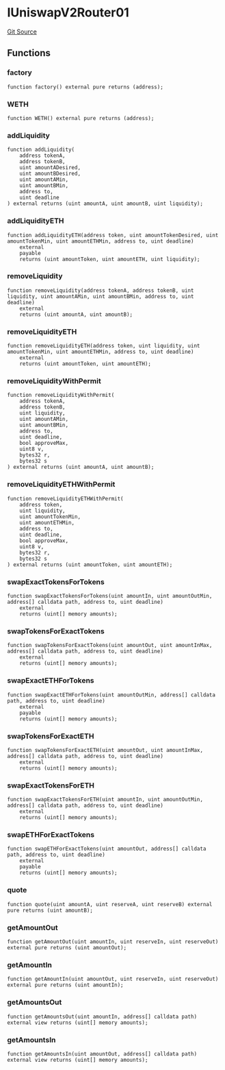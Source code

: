 # IUniswapV2Router01
[Git Source](https://github.com/FloorDAO/floor-v2/blob/fd4de86a192de96d73fe2e56a84ec542b57b1c69/src/interfaces/uniswap/IUniswapV2Router01.sol)


## Functions
### factory


```solidity
function factory() external pure returns (address);
```

### WETH


```solidity
function WETH() external pure returns (address);
```

### addLiquidity


```solidity
function addLiquidity(
    address tokenA,
    address tokenB,
    uint amountADesired,
    uint amountBDesired,
    uint amountAMin,
    uint amountBMin,
    address to,
    uint deadline
) external returns (uint amountA, uint amountB, uint liquidity);
```

### addLiquidityETH


```solidity
function addLiquidityETH(address token, uint amountTokenDesired, uint amountTokenMin, uint amountETHMin, address to, uint deadline)
    external
    payable
    returns (uint amountToken, uint amountETH, uint liquidity);
```

### removeLiquidity


```solidity
function removeLiquidity(address tokenA, address tokenB, uint liquidity, uint amountAMin, uint amountBMin, address to, uint deadline)
    external
    returns (uint amountA, uint amountB);
```

### removeLiquidityETH


```solidity
function removeLiquidityETH(address token, uint liquidity, uint amountTokenMin, uint amountETHMin, address to, uint deadline)
    external
    returns (uint amountToken, uint amountETH);
```

### removeLiquidityWithPermit


```solidity
function removeLiquidityWithPermit(
    address tokenA,
    address tokenB,
    uint liquidity,
    uint amountAMin,
    uint amountBMin,
    address to,
    uint deadline,
    bool approveMax,
    uint8 v,
    bytes32 r,
    bytes32 s
) external returns (uint amountA, uint amountB);
```

### removeLiquidityETHWithPermit


```solidity
function removeLiquidityETHWithPermit(
    address token,
    uint liquidity,
    uint amountTokenMin,
    uint amountETHMin,
    address to,
    uint deadline,
    bool approveMax,
    uint8 v,
    bytes32 r,
    bytes32 s
) external returns (uint amountToken, uint amountETH);
```

### swapExactTokensForTokens


```solidity
function swapExactTokensForTokens(uint amountIn, uint amountOutMin, address[] calldata path, address to, uint deadline)
    external
    returns (uint[] memory amounts);
```

### swapTokensForExactTokens


```solidity
function swapTokensForExactTokens(uint amountOut, uint amountInMax, address[] calldata path, address to, uint deadline)
    external
    returns (uint[] memory amounts);
```

### swapExactETHForTokens


```solidity
function swapExactETHForTokens(uint amountOutMin, address[] calldata path, address to, uint deadline)
    external
    payable
    returns (uint[] memory amounts);
```

### swapTokensForExactETH


```solidity
function swapTokensForExactETH(uint amountOut, uint amountInMax, address[] calldata path, address to, uint deadline)
    external
    returns (uint[] memory amounts);
```

### swapExactTokensForETH


```solidity
function swapExactTokensForETH(uint amountIn, uint amountOutMin, address[] calldata path, address to, uint deadline)
    external
    returns (uint[] memory amounts);
```

### swapETHForExactTokens


```solidity
function swapETHForExactTokens(uint amountOut, address[] calldata path, address to, uint deadline)
    external
    payable
    returns (uint[] memory amounts);
```

### quote


```solidity
function quote(uint amountA, uint reserveA, uint reserveB) external pure returns (uint amountB);
```

### getAmountOut


```solidity
function getAmountOut(uint amountIn, uint reserveIn, uint reserveOut) external pure returns (uint amountOut);
```

### getAmountIn


```solidity
function getAmountIn(uint amountOut, uint reserveIn, uint reserveOut) external pure returns (uint amountIn);
```

### getAmountsOut


```solidity
function getAmountsOut(uint amountIn, address[] calldata path) external view returns (uint[] memory amounts);
```

### getAmountsIn


```solidity
function getAmountsIn(uint amountOut, address[] calldata path) external view returns (uint[] memory amounts);
```

